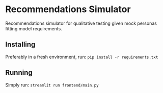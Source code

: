 # Recommendations Simulator
Recommendations simulator for qualitative testing given mock personas fitting model requirements.

## Installing
Preferably in a fresh environment, run:
`pip install -r requirements.txt`

## Running
Simply run:
`streamlit run frontend/main.py`
